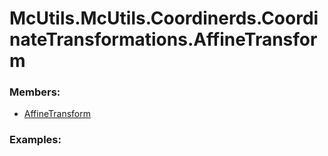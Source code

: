 # <a id="McUtils.McUtils.Coordinerds.CoordinateTransformations.AffineTransform">McUtils.McUtils.Coordinerds.CoordinateTransformations.AffineTransform</a>
    


### Members:

  - [AffineTransform](AffineTransform/AffineTransform.md)

### Examples:

